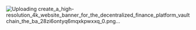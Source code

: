 ![Uploading create_a_high-resolution_4k_website_banner_for_the_decentralized_finance_platform_vaultchain_the_ba_28zi6ontyq6mqxkpwxxq_0.png…]()
